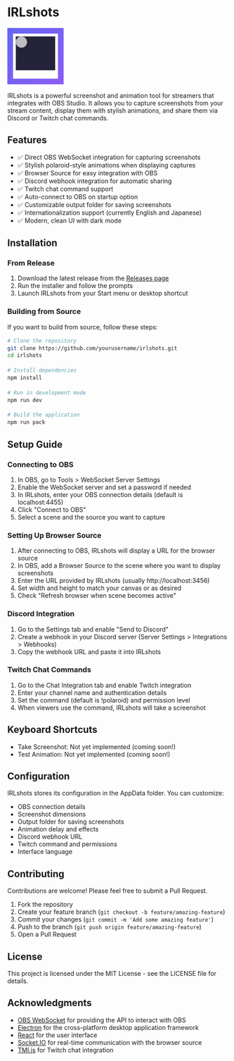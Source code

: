 # IRLshots

![IRLshots Logo](./build/icons/128x128.png)

IRLshots is a powerful screenshot and animation tool for streamers that integrates with OBS Studio. It allows you to capture screenshots from your stream content, display them with stylish animations, and share them via Discord or Twitch chat commands.

## Features

- ✅ Direct OBS WebSocket integration for capturing screenshots
- ✅ Stylish polaroid-style animations when displaying captures
- ✅ Browser Source for easy integration with OBS
- ✅ Discord webhook integration for automatic sharing
- ✅ Twitch chat command support
- ✅ Auto-connect to OBS on startup option
- ✅ Customizable output folder for saving screenshots
- ✅ Internationalization support (currently English and Japanese)
- ✅ Modern, clean UI with dark mode

## Installation

### From Release

1. Download the latest release from the [Releases page](https://github.com/yourusername/irlshots/releases)
2. Run the installer and follow the prompts
3. Launch IRLshots from your Start menu or desktop shortcut

### Building from Source

If you want to build from source, follow these steps:

```bash
# Clone the repository
git clone https://github.com/yourusername/irlshots.git
cd irlshots

# Install dependencies
npm install

# Run in development mode
npm run dev

# Build the application
npm run pack
```

## Setup Guide

### Connecting to OBS

1. In OBS, go to Tools > WebSocket Server Settings
2. Enable the WebSocket server and set a password if needed
3. In IRLshots, enter your OBS connection details (default is localhost:4455)
4. Click "Connect to OBS"
5. Select a scene and the source you want to capture

### Setting Up Browser Source

1. After connecting to OBS, IRLshots will display a URL for the browser source
2. In OBS, add a Browser Source to the scene where you want to display screenshots
3. Enter the URL provided by IRLshots (usually http://localhost:3456)
4. Set width and height to match your canvas or as desired
5. Check "Refresh browser when scene becomes active"

### Discord Integration

1. Go to the Settings tab and enable "Send to Discord"
2. Create a webhook in your Discord server (Server Settings > Integrations > Webhooks)
3. Copy the webhook URL and paste it into IRLshots

### Twitch Chat Commands

1. Go to the Chat Integration tab and enable Twitch integration
2. Enter your channel name and authentication details
3. Set the command (default is !polaroid) and permission level
4. When viewers use the command, IRLshots will take a screenshot

## Keyboard Shortcuts

- Take Screenshot: Not yet implemented (coming soon!)
- Test Animation: Not yet implemented (coming soon!)

## Configuration

IRLshots stores its configuration in the AppData folder. You can customize:

- OBS connection details
- Screenshot dimensions
- Output folder for saving screenshots
- Animation delay and effects
- Discord webhook URL
- Twitch command and permissions
- Interface language

## Contributing

Contributions are welcome! Please feel free to submit a Pull Request.

1. Fork the repository
2. Create your feature branch (`git checkout -b feature/amazing-feature`)
3. Commit your changes (`git commit -m 'Add some amazing feature'`)
4. Push to the branch (`git push origin feature/amazing-feature`)
5. Open a Pull Request

## License

This project is licensed under the MIT License - see the LICENSE file for details.

## Acknowledgments

- [OBS WebSocket](https://github.com/obsproject/obs-websocket) for providing the API to interact with OBS
- [Electron](https://www.electronjs.org/) for the cross-platform desktop application framework
- [React](https://reactjs.org/) for the user interface
- [Socket.IO](https://socket.io/) for real-time communication with the browser source
- [TMI.js](https://github.com/tmijs/tmi.js) for Twitch chat integration
